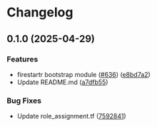 # Changelog

## 0.1.0 (2025-04-29)


### Features

* firestartr bootstrap module ([#636](https://github.com/prefapp/tfm/issues/636)) ([e8bd7a2](https://github.com/prefapp/tfm/commit/e8bd7a2b6d7b162fb71d8dadbac2e3570c9f293b))
* Update README.md ([a7dfb55](https://github.com/prefapp/tfm/commit/a7dfb55b83447cf3ef08d168ab756e791f322e7a))


### Bug Fixes

* Update role_assignment.tf ([7592841](https://github.com/prefapp/tfm/commit/75928419415d74de12d2d38a602df7aa703c860e))
